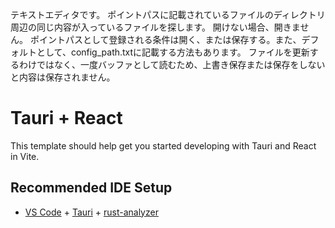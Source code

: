 テキストエディタです。
ポイントパスに記載されているファイルのディレクトリ周辺の同じ内容が入っているファイルを探します。
開けない場合、開きません。
ポイントパスとして登録される条件は開く、または保存する。また、デフォルトとして、config_path.txtに記載する方法もあります。
ファイルを更新するわけではなく、一度バッファとして読むため、上書き保存または保存をしないと内容は保存されません。



# Tauri + React

This template should help get you started developing with Tauri and React in Vite.

## Recommended IDE Setup

- [VS Code](https://code.visualstudio.com/) + [Tauri](https://marketplace.visualstudio.com/items?itemName=tauri-apps.tauri-vscode) + [rust-analyzer](https://marketplace.visualstudio.com/items?itemName=rust-lang.rust-analyzer)
